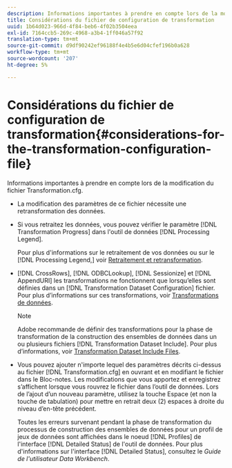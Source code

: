 ```yaml
---
description: Informations importantes à prendre en compte lors de la modification du fichier Transformation.cfg.
title: Considérations du fichier de configuration de transformation
uuid: 1b64d023-966d-4f84-beb6-4f02b3504eea
exl-id: 7164ccb5-269c-4968-a3b4-1ff046a57f92
translation-type: tm+mt
source-git-commit: d9df90242ef96188f4e4b5e6d04cfef196b0a628
workflow-type: tm+mt
source-wordcount: '207'
ht-degree: 5%

---
```


# Considérations du fichier de configuration de transformation{#considerations-for-the-transformation-configuration-file}

Informations importantes à prendre en compte lors de la modification du fichier Transformation.cfg.

* La modification des paramètres de ce fichier nécessite une retransformation des données.
* Si vous retraitez les données, vous pouvez vérifier le paramètre [!DNL Transformation Progress] dans l&#39;outil de données [!DNL Processing Legend].

   Pour plus d&#39;informations sur le retraitement de vos données ou sur le [!DNL Processing Legend,] voir [Retraitement et retransformation](../../../home/c-dataset-const-proc/c-reproc-retrans/c-unst-reproc-retrans.md).

* [!DNL CrossRows],  [!DNL ODBCLookup],  [!DNL Sessionize] et  [!DNL AppendURI] les transformations ne fonctionnent que lorsqu’elles sont définies dans un  [!DNL Transformation Dataset Configuration] fichier. Pour plus d’informations sur ces transformations, voir [Transformations de données](../../../home/c-dataset-const-proc/c-data-trans/c-abt-transf.md).

   >[!NOTE]
   >
   >Adobe recommande de définir des transformations pour la phase de transformation de la construction des ensembles de données dans un ou plusieurs fichiers [!DNL Transformation Dataset Include]. Pour plus d’informations, voir [Transformation Dataset Include Files](../../../home/c-dataset-const-proc/c-dataset-inc-files/c-types-dataset-inc-files/c-trans-dataset-inc-files.md#concept-c64aa78ed9ce40b8a0f4932c82ff5ace).

* Vous pouvez ajouter n&#39;importe lequel des paramètres décrits ci-dessus au fichier [!DNL Transformation.cfg] en ouvrant et en modifiant le fichier dans le Bloc-notes. Les modifications que vous apportez et enregistrez s’affichent lorsque vous rouvrez le fichier dans l’outil de données. Lors de l’ajout d’un nouveau paramètre, utilisez la touche Espace (et non la touche de tabulation) pour mettre en retrait deux (2) espaces à droite du niveau d’en-tête précédent.

   Toutes les erreurs survenant pendant la phase de transformation du processus de construction des ensembles de données pour un profil de jeux de données sont affichées dans le noeud [!DNL Profiles] de l&#39;interface [!DNL Detailed Status] de l&#39;outil de données. Pour plus d&#39;informations sur l&#39;interface [!DNL Detailed Status], consultez le *Guide de l&#39;utilisateur Data Workbench*.
